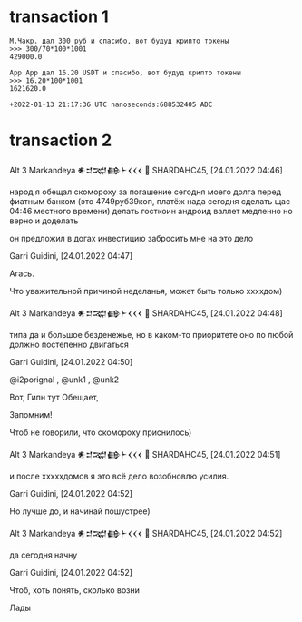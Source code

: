 # transaction 1

```
М.Чакр. дал 300 руб и спасибо, вот будуд крипто токены
>>> 300/70*100*1001
429000.0

Арр Арр дал 16.20 USDT и спасибо, вот будуд крипто токены
>>> 16.20*100*1001
1621620.0

+2022-01-13 21:17:36 UTC nanoseconds:688532405 ADC
```

# transaction 2

 Alt 3    Markandeya 𒀭𒄑𒉋𒂵𒈨𒌋𒌋𒌋 🐡 SHARDAHC45, [24.01.2022 04:46]
 
народ я обещал скомороху за погашение сегодня моего долга перед фиатным банком (это 4749руб39коп, платёж нада сегодня сделать щас 04:46 местного времени) делать госткоин андроид валлет медленно но верно и доделать

он предложил в догах инвестицию забросить мне на это дело

Garri Guidini, [24.01.2022 04:47]

Агась.

Что уважительной причиной неделанья, может быть только xxxxдом)

Alt 3    Markandeya 𒀭𒄑𒉋𒂵𒈨𒌋𒌋𒌋 🐡 SHARDAHC45, [24.01.2022 04:48]

типа да и большое безденежье, но в каком-то приоритете оно по любой должно постепенно двигаться

Garri Guidini, [24.01.2022 04:50]

@i2porignal , @unk1 , @unk2

Вот, Гипн тут Обещает, 

Запомним!

Чтоб не говорили, что скомороху приснилось)

 Alt 3 Markandeya 𒀭𒄑𒉋𒂵𒈨𒌋𒌋𒌋 🐡 SHARDAHC45, [24.01.2022 04:51]

и после xxxxxдомов я это всё дело возобновлю усилия.

Garri Guidini, [24.01.2022 04:52]

Но лучше до, и начинай пошустрее)

 Alt 3  Markandeya 𒀭𒄑𒉋𒂵𒈨𒌋𒌋𒌋 🐡 SHARDAHC45, [24.01.2022 04:52]

да сегодня начну

Garri Guidini, [24.01.2022 04:52]

Чтоб, хоть понять, сколько возни

Лады
